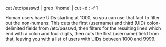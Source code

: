 cat /etc/passwd | grep '/home' | cut -d : -f 1

Human users have UIDs starting at 1000, so you can use that fact to filter out the non-humans:
This cuts the first (username) and third (UID) colon-delimited fields from /etc/passwd, then filters for the resulting lines which end with a colon and four digits, then cuts the first (username) field from that, leaving you with a list of users with UIDs between 1000 and 9999.